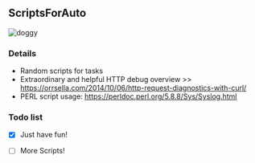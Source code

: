 ## ScriptsForAuto 
<img src="https://image.ibb.co/bEF0B7/doggy.gif" alt="doggy" border="0">

### Details
- Random scripts for tasks
- Extraordinary and helpful HTTP debug overview >> https://orrsella.com/2014/10/06/http-request-diagnostics-with-curl/
- PERL script usage: https://perldoc.perl.org/5.8.8/Sys/Syslog.html

### Todo list
- [x] Just have fun!
- [ ] More Scripts!

